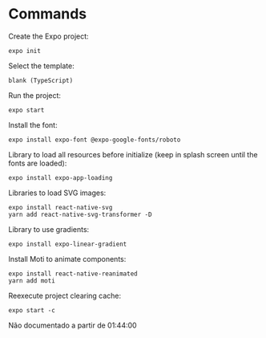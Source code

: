 # Commands

Create the Expo project:
```
expo init
```

Select the template:
```
blank (TypeScript)
```

Run the project:
```
expo start
```

Install the font:
```
expo install expo-font @expo-google-fonts/roboto
```

Library to load all resources before initialize (keep in splash screen until the fonts are loaded):
```
expo install expo-app-loading
```

Libraries to load SVG images:
```
expo install react-native-svg
yarn add react-native-svg-transformer -D
```

Library to use gradients:
```
expo install expo-linear-gradient
```

Install Moti to animate components:
```
expo install react-native-reanimated
yarn add moti
```

Reexecute project clearing cache:
```
expo start -c
```

Não documentado a partir de 01:44:00